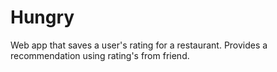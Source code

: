 # Hungry

Web app that saves a user's rating for a restaurant.
Provides a recommendation using rating's from friend.
